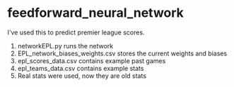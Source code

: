 # feedforward_neural_network
I've used this to predict premier league scores.

1. networkEPL.py runs the network
2. EPL_network_biases_weights.csv stores the current weights and biases
3. epl_scores_data.csv contains example past games
4. epl_teams_data.csv contains example stats
5. Real stats were used, now they are old stats
